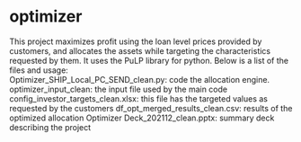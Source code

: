 # optimizer
This project maximizes profit using the loan level prices provided by customers, and allocates the assets while targeting the characteristics requested by them.
It uses the PuLP library for python.
Below is a list of the files and usage:
  <br/>Optimizer_SHIP_Local_PC_SEND_clean.py: code the allocation engine.
  optimizer_input_clean: the input file used by the main code
  config_investor_targets_clean.xlsx: this file has the targeted values as requested by the customers
  df_opt_merged_results_clean.csv: results of the optimized allocation 
  Optimizer Deck_202112_clean.pptx: summary deck describing the project

